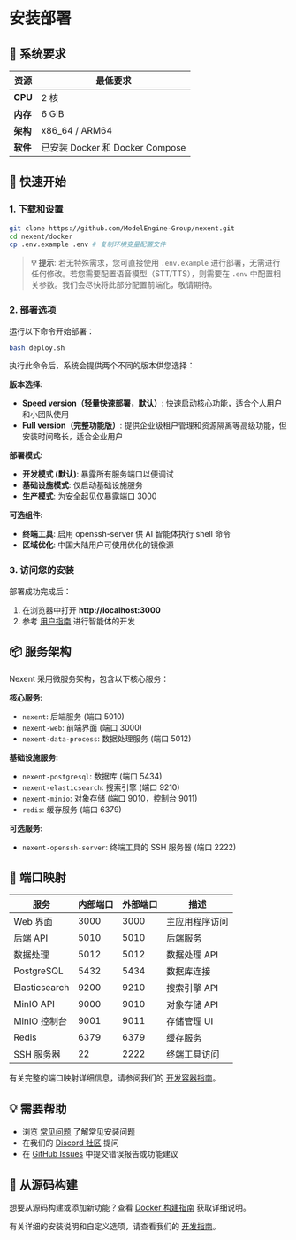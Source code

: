 # 安装部署

## 🎯 系统要求

| 资源 | 最低要求 |
|----------|---------|
| **CPU**  | 2 核 |
| **内存**  | 6 GiB   |
| **架构** | x86_64 / ARM64 |
| **软件** | 已安装 Docker 和 Docker Compose |

## 🚀 快速开始

### 1. 下载和设置

```bash
git clone https://github.com/ModelEngine-Group/nexent.git
cd nexent/docker
cp .env.example .env # 复制环境变量配置文件
```

> **💡 提示**: 若无特殊需求，您可直接使用 `.env.example` 进行部署，无需进行任何修改。若您需要配置语音模型（STT/TTS），则需要在 `.env` 中配置相关参数。我们会尽快将此部分配置前端化，敬请期待。

### 2. 部署选项

运行以下命令开始部署：

```bash
bash deploy.sh
```

执行此命令后，系统会提供两个不同的版本供您选择：

**版本选择:**
- **Speed version（轻量快速部署，默认）**: 快速启动核心功能，适合个人用户和小团队使用
- **Full version（完整功能版）**: 提供企业级租户管理和资源隔离等高级功能，但安装时间略长，适合企业用户

**部署模式:**
- **开发模式 (默认)**: 暴露所有服务端口以便调试
- **基础设施模式**: 仅启动基础设施服务
- **生产模式**: 为安全起见仅暴露端口 3000

**可选组件:**
- **终端工具**: 启用 openssh-server 供 AI 智能体执行 shell 命令
- **区域优化**: 中国大陆用户可使用优化的镜像源

### 3. 访问您的安装

部署成功完成后：
1. 在浏览器中打开 **http://localhost:3000**
2. 参考 [用户指南](../user-guide/) 进行智能体的开发


## 📦 服务架构

Nexent 采用微服务架构，包含以下核心服务：

**核心服务:**
- `nexent`: 后端服务 (端口 5010)
- `nexent-web`: 前端界面 (端口 3000)
- `nexent-data-process`: 数据处理服务 (端口 5012)

**基础设施服务:**
- `nexent-postgresql`: 数据库 (端口 5434)
- `nexent-elasticsearch`: 搜索引擎 (端口 9210)
- `nexent-minio`: 对象存储 (端口 9010，控制台 9011)
- `redis`: 缓存服务 (端口 6379)

**可选服务:**
- `nexent-openssh-server`: 终端工具的 SSH 服务器 (端口 2222)

## 🔌 端口映射

| 服务 | 内部端口 | 外部端口 | 描述 |
|---------|---------------|---------------|-------------|
| Web 界面 | 3000 | 3000 | 主应用程序访问 |
| 后端 API | 5010 | 5010 | 后端服务 |
| 数据处理 | 5012 | 5012 | 数据处理 API |
| PostgreSQL | 5432 | 5434 | 数据库连接 |
| Elasticsearch | 9200 | 9210 | 搜索引擎 API |
| MinIO API | 9000 | 9010 | 对象存储 API |
| MinIO 控制台 | 9001 | 9011 | 存储管理 UI |
| Redis | 6379 | 6379 | 缓存服务 |
| SSH 服务器 | 22 | 2222 | 终端工具访问 |

有关完整的端口映射详细信息，请参阅我们的 [开发容器指南](../deployment/devcontainer.md#port-mapping)。

## 💡 需要帮助

- 浏览 [常见问题](./faq) 了解常见安装问题
- 在我们的 [Discord 社区](https://discord.gg/tb5H3S3wyv) 提问
- 在 [GitHub Issues](https://github.com/ModelEngine-Group/nexent/issues) 中提交错误报告或功能建议

## 🔧 从源码构建

想要从源码构建或添加新功能？查看 [Docker 构建指南](../deployment/docker-build) 获取详细说明。

有关详细的安装说明和自定义选项，请查看我们的 [开发指南](./development-guide)。
